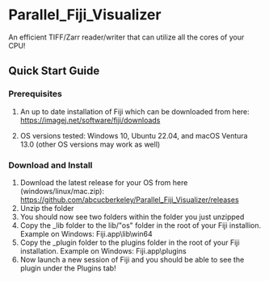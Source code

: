 # Parallel_Fiji_Visualizer
An efficient TIFF/Zarr reader/writer that can utilize all the cores of your CPU!

## Quick Start Guide

### Prerequisites
1. An up to date installation of Fiji which can be downloaded from here: https://imagej.net/software/fiji/downloads

2. OS versions tested: Windows 10, Ubuntu 22.04, and macOS Ventura 13.0 (other OS versions may work as well)

### Download and Install
1. Download the latest release for your OS from here (windows/linux/mac.zip): https://github.com/abcucberkeley/Parallel_Fiji_Visualizer/releases
2. Unzip the folder
3. You should now see two folders within the folder you just unzipped
4. Copy the _lib folder to the lib/"os" folder in the root of your Fiji installion. Example on Windows: Fiji.app\lib\win64
5. Copy the _plugin folder to the plugins folder in the root of your Fiji installation. Example on Windows: Fiji.app\plugins
6. Now launch a new session of Fiji and you should be able to see the plugin under the Plugins tab!
